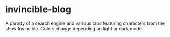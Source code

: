 # invincible-blog
A parody of a search engine and various tabs featuring characters from the show Invincible.
Colors change depending on light or dark mode
